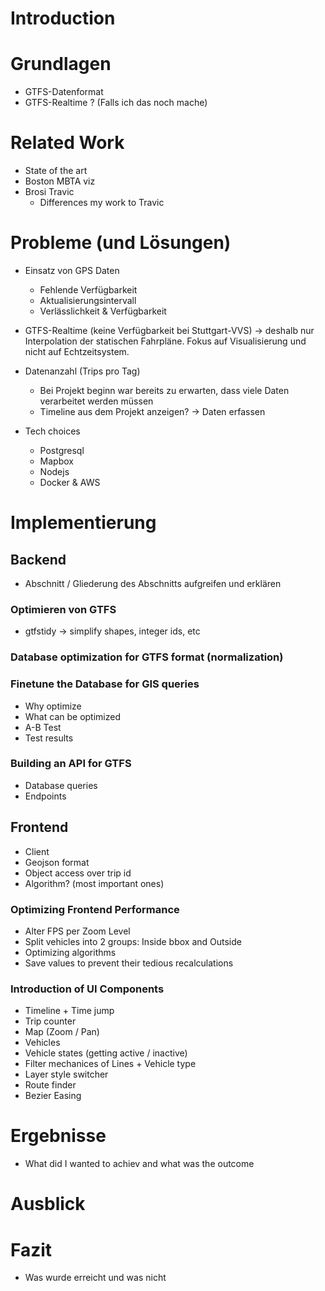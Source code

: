 # Introduction

# Grundlagen
* GTFS-Datenformat
* GTFS-Realtime ? (Falls ich das noch mache)

# Related Work
* State of the art
* Boston MBTA viz
* Brosi Travic
	* Differences my work to Travic

# Probleme (und Lösungen)
* Einsatz von GPS Daten
	* Fehlende Verfügbarkeit
	* Aktualisierungsintervall
	* Verlässlichkeit & Verfügbarkeit

* GTFS-Realtime (keine Verfügbarkeit bei Stuttgart-VVS) -> deshalb nur Interpolation der statischen Fahrpläne. Fokus auf Visualisierung und nicht auf Echtzeitsystem.

* Datenanzahl (Trips pro Tag)
	* Bei Projekt beginn war bereits zu erwarten, dass viele Daten verarbeitet werden müssen 
	* Timeline aus dem Projekt anzeigen? -> Daten erfassen

* Tech choices
	* Postgresql
   * Mapbox
   * Nodejs
   * Docker & AWS

# Implementierung

## Backend 
  * Abschnitt / Gliederung des Abschnitts aufgreifen und erklären

### Optimieren von GTFS
  * gtfstidy -> simplify shapes, integer ids, etc

### Database optimization for GTFS format (normalization)

### Finetune the Database for GIS queries
  * Why optimize
  * What can be optimized
  * A-B Test
  * Test results

### Building an API for GTFS
  * Database queries
  * Endpoints

## Frontend
  * Client
  * Geojson format
  * Object access over trip id
  * Algorithm? (most important ones)

### Optimizing Frontend Performance
  * Alter FPS per Zoom Level
  * Split vehicles into 2 groups: Inside bbox and Outside
  * Optimizing algorithms
  * Save values to prevent their tedious recalculations

### Introduction of UI Components
  * Timeline + Time jump
  * Trip counter
  * Map (Zoom / Pan)
  * Vehicles
  * Vehicle states (getting active / inactive)
  * Filter mechanices of Lines + Vehicle type
  * Layer style switcher
  * Route finder
  * Bezier Easing 


# Ergebnisse
  * What did I wanted to achiev and what was the outcome

# Ausblick

# Fazit
  * Was wurde erreicht und was nicht